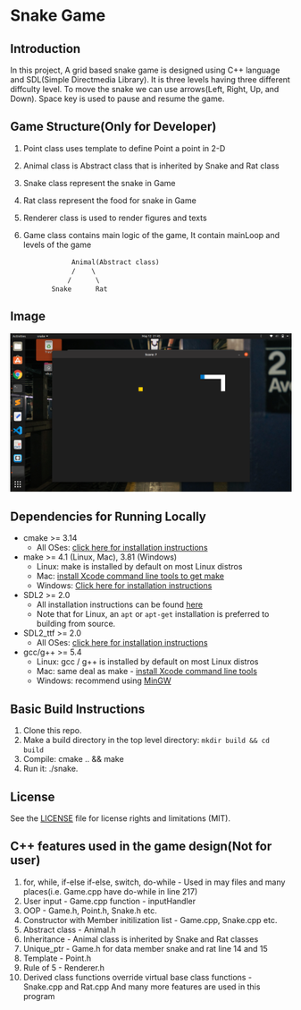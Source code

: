 # Snake Game
## Introduction
In this project, A grid based snake game is designed using C++ language and SDL(Simple Directmedia Library). It is three levels having three different diffculty level. To move the snake we can use arrows(Left, Right, Up, and Down). Space key is used to pause and resume the game.

## Game Structure(Only for Developer)
1. Point class uses template to define Point a point in 2-D
2. Animal class is Abstract class that is inherited by Snake and Rat class
3. Snake class represent the snake in Game
4. Rat class represent the food for snake in Game
5. Renderer class is used to render figures and texts
6. Game class contains main logic of the game, It contain mainLoop and levels of the game

                   Animal(Abstract class)
                   /    \
                  /      \
              Snake      Rat
              
 ## Image
![](images/im3.png)

## Dependencies for Running Locally
* cmake >= 3.14
  * All OSes: [click here for installation instructions](https://cmake.org/install/)
* make >= 4.1 (Linux, Mac), 3.81 (Windows)
  * Linux: make is installed by default on most Linux distros
  * Mac: [install Xcode command line tools to get make](https://developer.apple.com/xcode/features/)
  * Windows: [Click here for installation instructions](http://gnuwin32.sourceforge.net/packages/make.htm)
* SDL2 >= 2.0
  * All installation instructions can be found [here](https://wiki.libsdl.org/Installation)
  * Note that for Linux, an `apt` or `apt-get` installation is preferred to building from source.
* SDL2_ttf >= 2.0
  * All OSes: [click here for installation instructions](https://www.libsdl.org/projects/SDL_ttf/)
* gcc/g++ >= 5.4
  * Linux: gcc / g++ is installed by default on most Linux distros
  * Mac: same deal as make - [install Xcode command line tools](https://developer.apple.com/xcode/features/)
  * Windows: recommend using [MinGW](http://www.mingw.org/)

## Basic Build Instructions

1. Clone this repo.
2. Make a build directory in the top level directory: `mkdir build && cd build`
3. Compile: cmake .. && make
4. Run it: ./snake.

## License
See the [LICENSE](LICENSE) file for license rights and limitations (MIT).

## C++ features used in the game design(Not for user)
1. for, while, if-else if-else, switch, do-while - Used in may files and many places(i.e. Game.cpp have do-while in line 217)
2. User input - Game.cpp function - inputHandler
3. OOP - Game.h, Point.h, Snake.h etc.
4. Constructor with Member initilization list - Game.cpp, Snake.cpp etc.
5. Abstract class - Animal.h
6. Inheritance - Animal class is inherited by Snake and Rat classes
7. Unique_ptr - Game.h for data member snake and rat line 14 and 15
8. Template - Point.h
9. Rule of 5 - Renderer.h
10. Derived class functions override virtual base class functions - Snake.cpp and Rat.cpp
And many more features are used in this program
